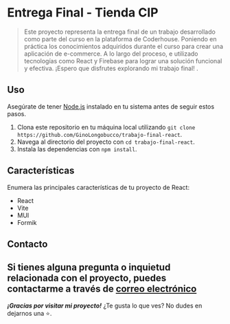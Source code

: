 
# Entrega Final - Tienda CIP
> Este proyecto representa la entrega final de un trabajo desarrollado como parte del curso en la plataforma de Coderhouse.  Poniendo en práctica los conocimientos adquiridos durante el curso para crear una aplicación de e-commerce. A lo largo del proceso, e utilizado tecnologías como React y Firebase para lograr una solución funcional y efectiva. ¡Espero que disfrutes explorando mi trabajo final! .
## Uso
Asegúrate de tener [Node.js](https://nodejs.org/) instalado en tu sistema antes de seguir estos pasos.
1. Clona este repositorio en tu máquina local utilizando `git clone https://github.com/GinoLongobucco/trabajo-final-react`.
2. Navega al directorio del proyecto con `cd trabajo-final-react`.
3. Instala las dependencias con `npm install`.
## Características
Enumera las principales características de tu proyecto de React:
- React
- Vite
- MUI
- Formik
## Contacto
Si tienes alguna pregunta o inquietud relacionada con el proyecto, puedes contactarme a través de [correo electrónico](mailto:gino_longob@hotmail.com)
---
***¡Gracias por visitar mi proyecto!*** ¿Te gusta lo que ves? No dudes en dejarnos una ⭐️.
